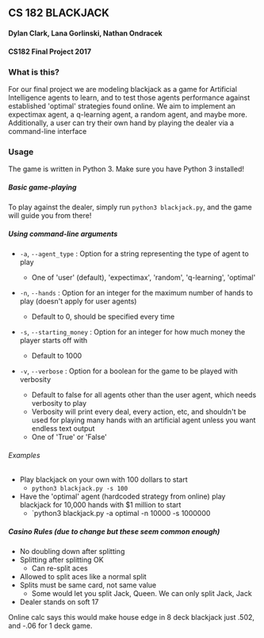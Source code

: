 ## CS 182 BLACKJACK
#### Dylan Clark, Lana Gorlinski, Nathan Ondracek
#### CS182 Final Project 2017

### What is this?

For our final project we are modeling blackjack as a game for Artificial Intelligence agents to learn, and to test those agents performance against established 'optimal' strategies found online. We aim to implement an expectimax agent, a q-learning agent, a random agent, and maybe more. Additionally, a user can try their own hand by playing the dealer via a command-line interface

### Usage

The game is written in Python 3. Make sure you have Python 3 installed!

##### Basic game-playing

To play against the dealer, simply run `python3 blackjack.py`, and the game will guide you from there!

##### Using command-line arguments

- `-a`, `--agent_type` : Option for a string representing the type of agent to play
	- One of 'user' (default), 'expectimax', 'random', 'q-learning', 'optimal'

- `-n`, `--hands` : Option for an integer for the maximum number of hands to play (doesn't apply for user agents)
	- Default to 0, should be specified every time

- `-s`, `--starting_money` : Option for an integer for how much money the player starts off with
	- Default to 1000

- `-v`, `--verbose` : Option for a boolean for the game to be played with verbosity
	- Default to false for all agents other than the user agent, which needs verbosity to play
	- Verbosity will print every deal, every action, etc, and shouldn't be used for playing many hands with an artificial agent unless you want endless text output
	- One of 'True' or 'False'

###### Examples
- Play blackjack on your own with 100 dollars to start
	- `python3 blackjack.py -s 100`
- Have the 'optimal' agent (hardcoded strategy from online) play blackjack for 10,000 hands with $1 million to start
	- `python3 blackjack.py -a optimal -n 10000 -s 1000000

##### Casino Rules (due to change but these seem common enough)
- No doubling down after splitting
- Splitting after splitting OK
	- Can re-split aces
- Allowed to split aces like a normal split
- Splits must be same card, not same value
	- Some would let you split Jack, Queen. We can only split Jack, Jack
- Dealer stands on soft 17

Online calc says this would make house edge in 8 deck blackjack just .502, and -.06 for 1 deck game. 

